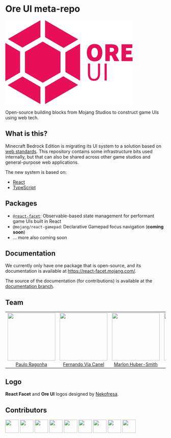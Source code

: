 # Ore UI meta-repo

<img src="logo.png" width="400px" />

Open-source building blocks from Mojang Studios to construct game UIs using web tech.

## What is this?

Minecraft Bedrock Edition is migrating its UI system to a solution based on [web standards](https://coherent-labs.com/products/coherent-gameface/). This repository contains some infrastructure bits used internally, but that can also be shared across other game studios and general-purpose web applications.

The new system is based on:

- [React](https://reactjs.org/)
- [TypeScript](https://www.typescriptlang.org/)

## Packages

- [`@react-facet`](packages/@react-facet): Observable-based state management for performant game UIs built in React
- `@mojang/react-gamepad`: Declarative Gamepad focus navigation (**coming soon**)
- ... more also coming soon

## Documentation

We currently only have one package that is open-source, and its documentation is available at https://react-facet.mojang.com/.

The source of the documentation (for contributions) is available at the [documentation branch](https://github.com/Mojang/ore-ui/tree/documentation).

## Team

<table>
  <tbody>
    <tr>
      <td align="center" valign="top">
        <img width="150" height="150" src="https://github.com/pirelenito.png?s=150">
        <br>
        <a href="https://github.com/pirelenito">Paulo Ragonha</a>
      </td>
      <td align="center" valign="top">
        <img width="150" height="150" src="https://github.com/xaviervia.png?s=150">
        <br>
        <a href="https://github.com/xaviervia">Fernando Vía Canel</a>
      </td>
      <td align="center" valign="top">
        <img width="150" height="150" src="https://github.com/marlonicus.png?s=150">
        <br>
        <a href="https://github.com/marlonicus">Marlon Huber-Smith</a>
      </td>
      <td align="center" valign="top">
        <img width="150" height="150" src="https://github.com/prog666.png?s=150">
        <br>
        <a href="https://github.com/prog666">Danila Dergachev</a>
      </td>
     </tr>
  </tbody>
</table>

## Logo

**React Facet** and **Ore UI** logos designed by [Nekofresa](https://twitter.com/nekofresa).

## Contributors

<a href="https://github.com/Warwolt" target="_blank"><img width="42" height="42" src="https://github.com/Warwolt.png?s=42"></a>
<a href="https://github.com/lucaslsf" target="_blank"><img width="42" height="42" src="https://github.com/lucaslsf.png?s=42"></a>
<a href="https://github.com/volgar" target="_blank"><img width="42" height="42" src="https://github.com/volgar.png?s=42"></a>
<a href="https://github.com/SleepyWerewolf" target="_blank"><img width="42" height="42" src="https://github.com/SleepyWerewolf.png?s=42"></a>
<a href="https://github.com/Joslind" target="_blank"><img width="42" height="42" src="https://github.com/Joslind.png?s=42"></a>
<a href="https://github.com/OskarPedersen" target="_blank"><img width="42" height="42" src="https://github.com/OskarPedersen.png?s=42"></a>
<a href="https://github.com/pillimoj" target="_blank"><img width="42" height="42" src="https://github.com/pillimoj.png?s=42"></a>
<a href="https://github.com/timlindeberg" target="_blank"><img width="42" height="42" src="https://github.com/timlindeberg.png?s=42"></a>
<a href="https://github.com/adwenture" target="_blank"><img width="42" height="42" src="https://github.com/adwenture.png?s=42"></a>
